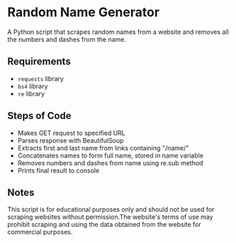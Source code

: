# Random Name Generator

A Python script that scrapes random names from a website and removes all the numbers and dashes from the name.

## Requirements

- `requests` library
- `bs4` library
- `re` library

## Steps of Code

- Makes GET request to specified URL
- Parses response with BeautifulSoup
- Extracts first and last name from links containing "/name/"
- Concatenates names to form full name, stored in name variable
- Removes numbers and dashes from name using re.sub method
- Prints final result to console

## Notes

This script is for educational purposes only and should not be used for scraping websites without permission.The website's terms of use may prohibit scraping and using the data obtained from the website for commercial purposes.
